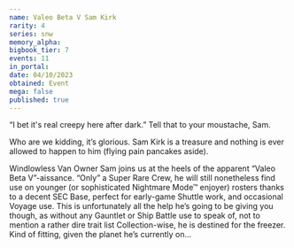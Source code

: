 ```yaml
---
name: Valeo Beta V Sam Kirk
rarity: 4
series: snw
memory_alpha:
bigbook_tier: 7
events: 11
in_portal:
date: 04/10/2023
obtained: Event
mega: false
published: true
---
```


“I bet it's real creepy here after dark.” Tell that to your moustache, Sam.

Who are we kidding, it’s glorious. Sam Kirk is a treasure and nothing is ever allowed to happen to him (flying pain pancakes aside).

Windlowless Van Owner Sam joins us at the heels of the apparent “Valeo Beta V”-aissance. “Only” a Super Rare Crew, he will still nonetheless find use on younger (or sophisticated Nightmare Mode™ enjoyer) rosters thanks to a decent SEC Base, perfect for early-game Shuttle work, and occasional Voyage use. This is unfortunately all the help he’s going to be giving you though, as without any Gauntlet or Ship Battle use to speak of, not to mention a rather dire trait list Collection-wise, he is destined for the freezer. Kind of fitting, given the planet he’s currently on…

